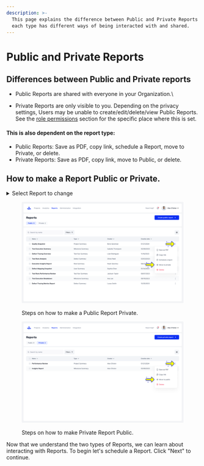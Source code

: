 ```yaml
---
description: >-
  This page explains the difference between Public and Private Reports and how
  each type has different ways of being interacted with and shared.
---
```


# Public and Private Reports

## Differences between Public and Private reports

* Public Reports are shared with everyone in your Organization.\

* Private Reports are only visible to you. Depending on the privacy settings, Users may be unable to create/edit/delete/view Public Reports. See the [role permissions](../../administration-tab/roles/edit-permissions.md) section for the specific place where this is set.

#### This is also dependent on the report type:

* Public Reports: Save as PDF, copy link, schedule a Report, move to Private, or delete.&#x20;
* Private Reports: Save as PDF, copy link, move to Public, or delete.&#x20;

## How to make a Report Public or Private.&#x20;

<details>

<summary>Select Report to change</summary>

Select a Report for which you would like to change the status. On a Public Report, you can change it too Private and vice versa.

</details>

<div><figure><img src="../../.gitbook/assets/526_Reports - More.png" alt=""><figcaption><p>Steps on how to make a Public Report Private.</p></figcaption></figure> <figure><img src="../../.gitbook/assets/576_Reports - Private.png" alt=""><figcaption><p>Steps on how to make Private Report Public.</p></figcaption></figure></div>

Now that we understand the two types of Reports, we can learn about interacting with Reports. To begin let's schedule a Report. Click "Next" to continue.
